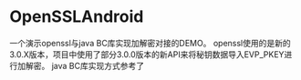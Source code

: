 # OpenSSLAndroid
一个演示openssl与java BC库实现加解密对接的DEMO。
openssl使用的是新的3.0.X版本，项目中使用了部分3.0.0版本的新API来将秘钥数据导入EVP_PKEY进行加解密。
java BC库实现方式参考了 [](https://github.com/ZZMarquis/gmhelper)

